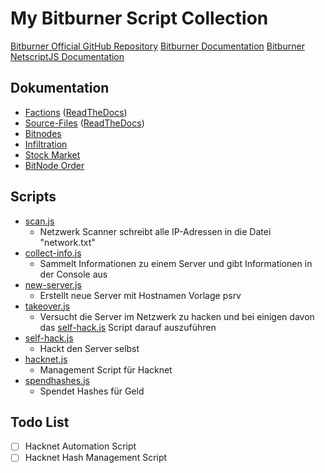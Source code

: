 # My Bitburner Script Collection

[Bitburner Official GitHub Repository](https://github.com/danielyxie/bitburner)
[Bitburner Documentation](https://bitburner.readthedocs.io/en/latest/index.html)
[Bitburner NetscriptJS Documentation](https://github.com/danielyxie/bitburner/tree/dev/markdown/bitburner.md)

## Dokumentation

- [Factions](/doc/factions.rst) ([ReadTheDocs](https://bitburner.readthedocs.io/en/latest/basicgameplay/factions.html))
- [Source-Files](/doc/source-files.rst) ([ReadTheDocs](https://bitburner.readthedocs.io/en/latest/advancedgameplay/sourcefiles.html))
- [Bitnodes](https://bitburner.readthedocs.io/en/latest/advancedgameplay/bitnodes.html)
- [Infiltration](https://bitburner.readthedocs.io/en/latest/basicgameplay/infiltration.html)
- [Stock Market](https://bitburner.readthedocs.io/en/latest/basicgameplay/stockmarket.html)
- [BitNode Order](https://bitburner.readthedocs.io/en/latest/guidesandtips/recommendedbitnodeorder.html)

## Scripts

- [scan.js](src/scan.js)
  - Netzwerk Scanner schreibt alle IP-Adressen in die Datei "network.txt"
- [collect-info.js](src/collect-info.js)
  - Sammelt Informationen zu einem Server und gibt Informationen in der Console aus
- [new-server.js](src/new-server.js)
  - Erstellt neue Server mit Hostnamen Vorlage psrv
- [takeover.js](src/takeover.js)
  - Versucht die Server im Netzwerk zu hacken und bei einigen davon das [self-hack.js](src/self-hack.js) Script darauf auszuführen
- [self-hack.js](src/self-hack.js)
  - Hackt den Server selbst
- [hacknet.js](src/hacknet.js)
  - Management Script für Hacknet
- [spendhashes.js](src/spendhashes.js)
  - Spendet Hashes für Geld

## Todo List

- [ ] Hacknet Automation Script
- [ ] Hacknet Hash Management Script
